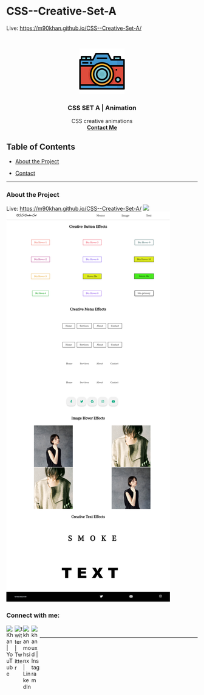 # CSS--Creative-Set-A

Live: https://m90khan.github.io/CSS--Creative-Set-A/

<br />
<p align="center">
  <a href="https://m90khan.github.io/CSS--Creative-Set-A/">
    <img src="./icons\camera.svg" alt="Logo" width="120" height="120">
  </a>

  <h3 align="center">CSS SET A | Animation  </h3>

  <p align="center">
CSS creative animations <br />
    <a href="m90khan@gmail.com"><strong>Contact Me</strong></a>
    </p>
</p>

## Table of Contents

- [About the Project](#about-the-project)

- [Contact](#Contact)

---

### About the Project

Live: https://m90khan.github.io/CSS--Creative-Set-A/
<img src="./img/css-setA.gif">
<img src="./img/overview.jpg">

### Connect with me:

[<img align="left" alt="Khan | YouTube" width="22px" src="https://cdn.jsdelivr.net/npm/simple-icons@v3/icons/youtube.svg" />][youtube]

[<img align="left" alt="twitter | Twitter" width="22px" src="https://cdn.jsdelivr.net/npm/simple-icons@v3/icons/twitter.svg" />][twitter]
[<img align="left" alt="khanmohsinx | LinkedIn" width="22px" src="https://cdn.jsdelivr.net/npm/simple-icons@v3/icons/linkedin.svg" />][linkedin]
[<img align="left" alt="khanuxd | Instagram" width="22px" src="https://cdn.jsdelivr.net/npm/simple-icons@v3/icons/instagram.svg" />][instagram]
<br />

---

[youtube]: https://www.youtube.com/channel/UC96rVfdTKsjZpREnH6CaCOw
[twitter]: https://twitter.com/m90khan
[linkedin]: www.linkedin.com/in/uxdkhan
[instagram]: https://www.instagram.com/uxd.khan/
